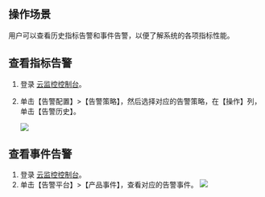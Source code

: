 

## 操作场景

用户可以查看历史指标告警和事件告警，以便了解系统的各项指标性能。  

## 查看指标告警

1. 登录 [云监控控制台](https://console.cloud.tencent.com/monitor)。

2. 单击【告警配置】>【告警策略】，然后选择对应的告警策略，在【操作】列，单击【告警历史】。

   ![](https://main.qcloudimg.com/raw/4dc072f888c1063f11ed6271fbe83404.png)

## 查看事件告警

1. 登录 [云监控控制台](https://console.cloud.tencent.com/monitor)。
2. 单击【告警平台】>【产品事件】，查看对应的告警事件。
   ![](https://main.qcloudimg.com/raw/56146b90e107c5aa3927d8c39e613cb2.png)
